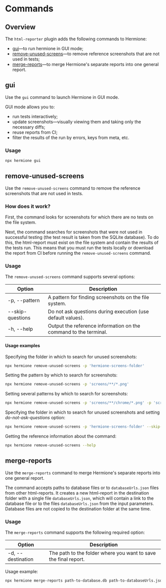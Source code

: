 # Commands

## Overview

The `html-reporter` plugin adds the following commands to Hermione:
* [gui](#gui)&mdash;to run hermione in GUI mode;
* [remove-unused-screens](#remove-unused-screens)&mdash;to remove reference screenshots that are not used in tests;
* [merge-reports](#merge-reports)&mdash;to merge Hermione's separate reports into one general report.

## gui

Use the `gui` command to launch Hermione in GUI mode.

GUI mode allows you to:
* run tests interactively;
* update screenshots&mdash;visually viewing them and taking only the necessary diffs;
* reuse reports from CI;
* filter the results of the run by errors, keys from meta, etc.

### Usage

```bash
npx hermione gui
```

## remove-unused-screens

Use the `remove-unused-screens` command to remove the reference screenshots that are not used in tests.

### How does it work?

First, the command looks for screenshots for which there are no tests on the file system.

Next, the command searches for screenshots that were not used in successful testing (the test result is taken from the SQLite database). To do this, the html-report must exist on the file system and contain the results of the tests run. This means that you must run the tests locally or download the report from CI before running the `remove-unused-screens` command.

### Usage

The `remove-unused-screens` command supports several options:

| **Option** | **Description** |
| ---------- | --------------- |
| -p, --pattern <pattern> | A pattern for finding screenshots on the file system. |
| --skip-questions | Do not ask questions during execution (use default values). |
| -h, --help | Output the reference information on the command to the terminal. |

#### Usage examples

Specifying the folder in which to search for unused screenshots:

```bash
npx hermione remove-unused-screens -p 'hermione-screens-folder'
```

Setting the pattern by which to search for screenshots:

```bash
npx hermione remove-unused-screens -p 'screens/**/*.png'
```

Setting several patterns by which to search for screenshots:

```bash
npx hermione remove-unused-screens -p 'screens/**/chrome/*.png' -p 'screens/**/firefox/*.png'
```

Specifying the folder in which to search for unused screenshots and setting _do-not-ask-questions_ option:

```bash
npx hermione remove-unused-screens -p 'hermione-screens-folder' --skip-questions
```

Getting the reference information about the command:

```bash
npx hermione remove-unused-screens --help
```

## merge-reports

Use the `merge-reports` command to merge Hermione's separate reports into one general report.

The command accepts paths to database files or to `databaseUrls.json` files from other html-reports. It creates a new html-report in the destination folder with a single file `databaseUrls.json`, which will contain a link to the database file or to the files `databaseUrls.json` from the input parameters. Database files are not copied to the destination folder at the same time.

### Usage

The `merge-reports` command supports the following required option:

| **Option** | **Description** |
| --------- | ------------ |
| -d, --destination <folder> | The path to the folder where you want to save the final report. |

Usage example:

```bash
npx hermione merge-reports path-to-database.db path-to-databaseUrls.json -d dest-report
```
